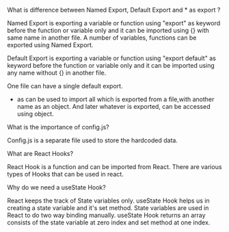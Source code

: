 What is difference between Named Export, Default Export and * as export ?

Named Export is exporting a variable or function using "export" as keyword before the function or variable only and it can be imported using {} with same name in another file.
A number of variables, functions can be exported using Named Export. 

Default Export is exporting a variable or function using "export default" as keyword before the function or variable only and it can be imported using any name without {} in another file.

One file can have a single default export.

* as can be used to import all which is exported from a file,with another name as an object.
And later whatever is exported, can be accessed using object.


What is the importance of config.js?

Config.js is a separate file used to store the hardcoded data.

What are React Hooks?

React Hook is a function and can be imported from React. There are various types of Hooks that can be used in react.

Why do we need a useState Hook?

React keeps the track of State variables only. useState Hook helps us in creating a state variable and it's set method. State variables are used in React to do two way binding manually. useState Hook returns an array consists of the state variable at zero index and set method at one index.